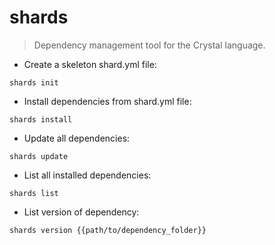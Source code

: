 # shards

> Dependency management tool for the Crystal language.

- Create a skeleton shard.yml file:

`shards init`

- Install dependencies from shard.yml file:

`shards install`

- Update all dependencies:

`shards update`

- List all installed dependencies:

`shards list`

- List version of dependency:

`shards version {{path/to/dependency_folder}}`
